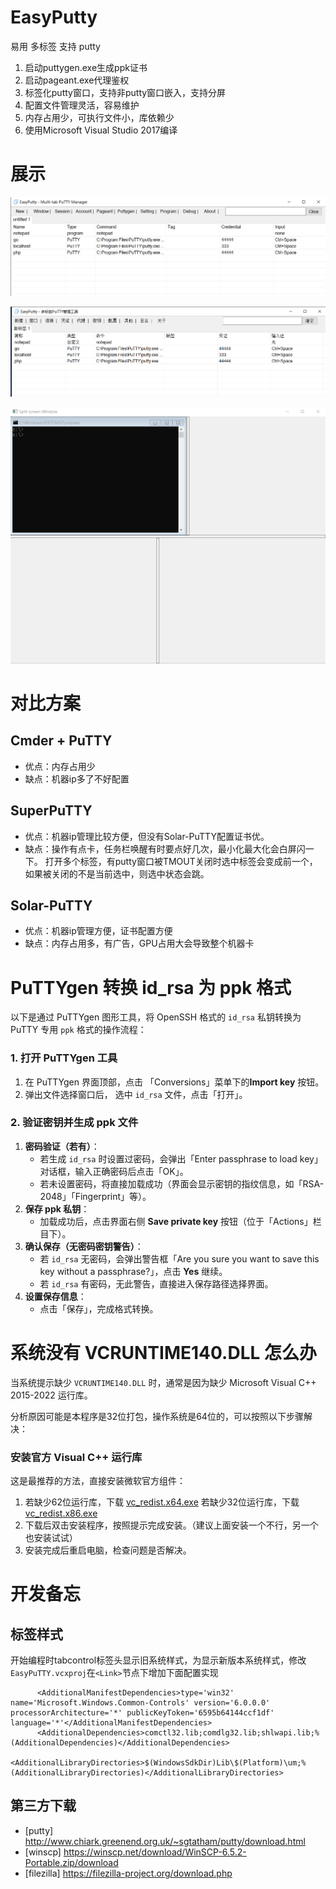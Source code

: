# EasyPutty
易用 多标签 支持 putty

1. 启动puttygen.exe生成ppk证书
2. 启动pageant.exe代理鉴权
3. 标签化putty窗口，支持非putty窗口嵌入，支持分屏
4. 配置文件管理灵活，容易维护
5. 内存占用少，可执行文件小，库依赖少
6. 使用Microsoft Visual Studio 2017编译

# 展示

![英文](images/en.png)

![中文](images/zh_cn.png)

![分屏](images/split.png)

# 对比方案

## Cmder + PuTTY
- 优点：内存占用少
- 缺点：机器ip多了不好配置

## SuperPuTTY
- 优点：机器ip管理比较方便，但没有Solar-PuTTY配置证书优。
- 缺点：操作有点卡，任务栏唤醒有时要点好几次，最小化最大化会白屏闪一下。
        打开多个标签，有putty窗口被TMOUT关闭时选中标签会变成前一个，如果被关闭的不是当前选中，则选中状态会跳。

## Solar-PuTTY
- 优点：机器ip管理方便，证书配置方便
- 缺点：内存占用多，有广告，GPU占用大会导致整个机器卡


# PuTTYgen 转换 id_rsa 为 ppk 格式
以下是通过 PuTTYgen 图形工具，将 OpenSSH 格式的 `id_rsa` 私钥转换为 PuTTY 专用 `ppk` 格式的操作流程：

### 1. 打开 PuTTYgen 工具
1. 在 PuTTYgen 界面顶部，点击 「Conversions」菜单下的**Import key** 按钮。
2. 弹出文件选择窗口后， 选中 `id_rsa` 文件，点击「打开」。

### 2. 验证密钥并生成 ppk 文件
1. **密码验证（若有）**：  
   - 若生成 `id_rsa` 时设置过密码，会弹出「Enter passphrase to load key」对话框，输入正确密码后点击「OK」。  
   - 若未设置密码，将直接加载成功（界面会显示密钥的指纹信息，如「RSA-2048」「Fingerprint」等）。
2. **保存 ppk 私钥**：  
   - 加载成功后，点击界面右侧 **Save private key** 按钮（位于「Actions」栏目下）。
3. **确认保存（无密码密钥警告）**：  
   - 若 `id_rsa` 无密码，会弹出警告框「Are you sure you want to save this key without a passphrase?」，点击 **Yes** 继续。  
   - 若 `id_rsa` 有密码，无此警告，直接进入保存路径选择界面。
4. **设置保存信息**：  
   - 点击「保存」，完成格式转换。

# 系统没有 VCRUNTIME140.DLL 怎么办

当系统提示缺少 `VCRUNTIME140.DLL` 时，通常是因为缺少 Microsoft Visual C++ 2015-2022 运行库。

分析原因可能是本程序是32位打包，操作系统是64位的，可以按照以下步骤解决：

### **安装官方 Visual C++ 运行库**
这是最推荐的方法，直接安装微软官方组件：
1. 若缺少62位运行库，下载 [vc_redist.x64.exe](https://aka.ms/vs/17/release/vc_redist.x64.exe)
   若缺少32位运行库，下载 [vc_redist.x86.exe](https://aka.ms/vs/17/release/vc_redist.x86.exe)
2. 下载后双击安装程序，按照提示完成安装。（建议上面安装一个不行，另一个也安装试试）
3. 安装完成后重启电脑，检查问题是否解决。

# 开发备忘

## 标签样式
开始编程时tabcontrol标签头显示旧系统样式，为显示新版本系统样式，修改`EasyPuTTY.vcxproj`在`<Link>`节点下增加下面配置实现
```
      <AdditionalManifestDependencies>type='win32' name='Microsoft.Windows.Common-Controls' version='6.0.0.0' processorArchitecture='*' publicKeyToken='6595b64144ccf1df' language='*'</AdditionalManifestDependencies>
      <AdditionalDependencies>comctl32.lib;comdlg32.lib;shlwapi.lib;%(AdditionalDependencies)</AdditionalDependencies>
      <AdditionalLibraryDirectories>$(WindowsSdkDir)Lib\$(Platform)\um;%(AdditionalLibraryDirectories)</AdditionalLibraryDirectories>
```

## 第三方下载
- [putty] http://www.chiark.greenend.org.uk/~sgtatham/putty/download.html
- [winscp] https://winscp.net/download/WinSCP-6.5.2-Portable.zip/download
- [filezilla] https://filezilla-project.org/download.php
